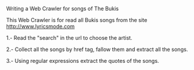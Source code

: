 Writing a Web Crawler for songs of The Bukis

This Web Crawler is for read all Bukis songs 
from the site http://www.lyricsmode.com
	
1.- Read the "search" in the url to choose the
	artist.

2.- Collect all the songs by href tag, fallow them
	and extract all the songs.

3.- Using regular expressions extract the quotes of the
	songs.

